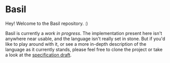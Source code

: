 # Basil

Hey! Welcome to the Basil repository. :)

Basil is currently a _work in progress_. The implementation present here isn't anywhere near usable, and the language isn't really set in stone. But if you'd like to play around with it, or see a more in-depth description of the language as it currently stands, please feel free to clone the project or take a look at the [specification draft](https://github.com/elucent/basil/blob/master/spec.md).